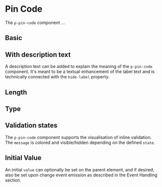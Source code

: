 # Pin Code

The `p-pin-code` component ...

<TableOfContents></TableOfContents>

## Basic

<Playground :markup="hideLabelMarkup" :config="config">
  <SelectOptions v-model="hideLabel" :values="hideLabels" name="hideLabel"></SelectOptions>
</Playground>

## With description text

A description text can be added to explain the meaning of the `p-pin-code` component. It's meant to be a textual
enhancement of the label text and is technically connected with the `hide-label` property.

<Playground :markup="withDescriptionText" :config="config"></Playground>

## Length

<Playground :markup="lengthMarkup" :config="config">
  <SelectOptions v-model="length" :values="lengths"></SelectOptions>
</Playground>

## Type

<Playground :markup="typeMarkup" :config="config">
  <SelectOptions v-model="type" :values="types"></SelectOptions>
</Playground>

## Validation states

The `p-pin-code` component supports the visualisation of inline validation. The `message` is colored and visible/hidden
depending on the defined `state`.

<Playground :markup="stateMarkup" :config="config">
  <SelectOptions v-model="state" :values="states" name="state"></SelectOptions>
</Playground>

## Initial Value

An initial `value` can optionally be set on the parent element, and if desired, also be set upon change event emission
as described in the <a :href="eventHandlingUrl">Event Handling</a> section.

<Playground :markup="initialValueMarkup" :config="config"></Playground>

<script lang="ts">
import Vue from 'vue';
import Component from 'vue-class-component';
import type { Theme } from '@/models';
import { FORM_STATES } from '../../utils';
import { getAnchorLink } from '@/utils';
 
@Component
export default class Code extends Vue {
  config = { themeable: true };
  eventHandlingUrl = getAnchorLink('event-handling');

  hideLabel = false;
  hideLabels = [false, true, '{ base: true, l: false }'];
  get hideLabelMarkup() {
    return `<p-pin-code label="Some label" hide-label="${this.hideLabel}"></p-pin-code>`;
  }

  withDescriptionText = `<p-pin-code label="Some label" description="Some description"></p-pin-code>`

  length = 4;
  lengths = [4, 6, 8];
  get lengthMarkup() {
    return `<p-pin-code label="Some label" length="${this.length}"></p-pin-code>`;
  }

  type = 'number';
  types = ['number', 'password'];
  get typeMarkup() {
    return `<p-pin-code label="Some label" type="${this.type}"></p-pin-code>`;
  }

  state = 'error';
  states = FORM_STATES;
  get stateMarkup() {
    const attr = `message="${this.state !== 'none' ? `Some ${this.state} validation message.` : ''}"`;
    return `<p-pin-code label="Some label" state="${this.state}"  ${attr}></p-pin-code>`;
  }

  initialValueMarkup = `<p-pin-code label="Some label" value="1234"></p-pin-code>`;

  get theme(): Theme {
    return this.$store.getters.theme;
  }
}
</script>
